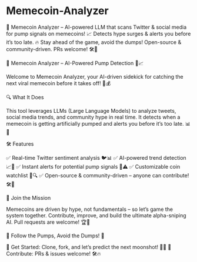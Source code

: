 # Memecoin-Analyzer
🚀 Memecoin Analyzer – AI-powered LLM that scans Twitter &amp; social media for pump signals on memecoins! 📈 Detects hype surges &amp; alerts you before it’s too late. 🔥 Stay ahead of the game, avoid the dumps! Open-source &amp; community-driven. PRs welcome! 🛠️🐸


🚀 Memecoin Analyzer – AI-Powered Pump Detection 🐸📈

Welcome to Memecoin Analyzer, your AI-driven sidekick for catching the next viral memecoin before it takes off! 🚨💰

🔍 What It Does

This tool leverages LLMs (Large Language Models) to analyze tweets, social media trends, and community hype in real time. It detects when a memecoin is getting artificially pumped and alerts you before it’s too late. 📊📢

🛠 Features

✅ Real-time Twitter sentiment analysis 🐦📊
✅ AI-powered trend detection 📈🤖
✅ Instant alerts for potential pump signals 🚀⚠️
✅ Customizable coin watchlist 💎🔍
✅ Open-source & community-driven – anyone can contribute! 🛠️👥

🤝 Join the Mission

Memecoins are driven by hype, not fundamentals – so let’s game the system together. Contribute, improve, and build the ultimate alpha-sniping AI. Pull requests are welcome! 🏆🎯

🚀 Follow the Pumps, Avoid the Dumps! 🚀

💾 Get Started: Clone, fork, and let’s predict the next moonshot! 🌙🔮
🔗 Contribute: PRs & issues welcome! 🛠️🔥
